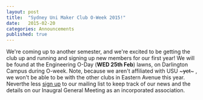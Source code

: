 ```yaml
---
layout: post
title:  "Sydney Uni Maker Club O-Week 2015!"
date:   2015-02-20
categories: Announcements
published: true
---
```


We're coming up to another semester, and we're excited to be getting the club up and running and signing up new members for our first year! We will be found at the Engineering O-Day (__WED 25th Feb__) lawns, on Darlington Campus during O-week. Note, because we aren't affiliated with USU ~~~yet~~~ , we won't be able to be with the other clubs in Eastern Avenue this year. Neverthe less [sign up][mailing-list] to our mailing list to keep track of our news and the details on our Inaugral General Meeting as an incorporated association. 

[mailing-list]:	#
[jekyll]:      http://jekyllrb.com
[jekyll-gh]:   https://github.com/jekyll/jekyll
[jekyll-help]: https://github.com/jekyll/jekyll-help
